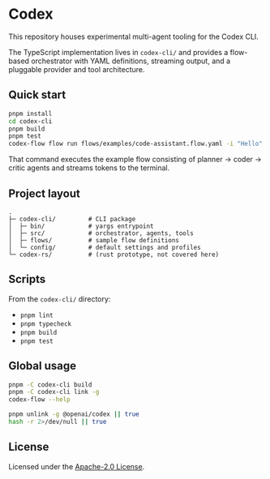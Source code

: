 # Codex

This repository houses experimental multi-agent tooling for the Codex CLI.

The TypeScript implementation lives in `codex-cli/` and provides a flow-based orchestrator with YAML definitions, streaming output, and a pluggable provider and tool architecture.

## Quick start

```bash
pnpm install
cd codex-cli
pnpm build
pnpm test
codex-flow flow run flows/examples/code-assistant.flow.yaml -i "Hello" --profile local
```

That command executes the example flow consisting of planner → coder → critic agents and streams tokens to the terminal.

## Project layout

```
.
├─ codex-cli/         # CLI package
│  ├─ bin/            # yargs entrypoint
│  ├─ src/            # orchestrator, agents, tools
│  ├─ flows/          # sample flow definitions
│  └─ config/         # default settings and profiles
└─ codex-rs/          # (rust prototype, not covered here)
```

## Scripts

From the `codex-cli/` directory:

- `pnpm lint`
- `pnpm typecheck`
- `pnpm build`
- `pnpm test`

## Global usage

```bash
pnpm -C codex-cli build
pnpm -C codex-cli link -g
codex-flow --help

pnpm unlink -g @openai/codex || true
hash -r 2>/dev/null || true
```

## License

Licensed under the [Apache-2.0 License](LICENSE).
